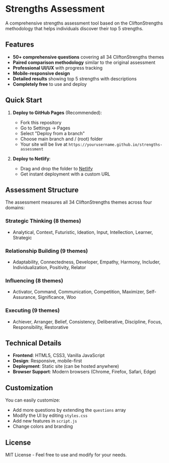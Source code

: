 # Strengths Assessment

A comprehensive strengths assessment tool based on the CliftonStrengths methodology that helps individuals discover their top 5 strengths.

## Features

- **50+ comprehensive questions** covering all 34 CliftonStrengths themes
- **Paired comparison methodology** similar to the original assessment
- **Professional UI/UX** with progress tracking
- **Mobile-responsive design**
- **Detailed results** showing top 5 strengths with descriptions
- **Completely free** to use and deploy

## Quick Start

1. **Deploy to GitHub Pages** (Recommended):
   - Fork this repository
   - Go to Settings → Pages
   - Select "Deploy from a branch"
   - Choose main branch and / (root) folder
   - Your site will be live at `https://yourusername.github.io/strengths-assessment`

2. **Deploy to Netlify**:
   - Drag and drop the folder to [Netlify](https://netlify.com)
   - Get instant deployment with a custom URL

## Assessment Structure

The assessment measures all 34 CliftonStrengths themes across four domains:

### Strategic Thinking (8 themes)
- Analytical, Context, Futuristic, Ideation, Input, Intellection, Learner, Strategic

### Relationship Building (9 themes)
- Adaptability, Connectedness, Developer, Empathy, Harmony, Includer, Individualization, Positivity, Relator

### Influencing (8 themes)
- Activator, Command, Communication, Competition, Maximizer, Self-Assurance, Significance, Woo

### Executing (9 themes)
- Achiever, Arranger, Belief, Consistency, Deliberative, Discipline, Focus, Responsibility, Restorative

## Technical Details

- **Frontend**: HTML5, CSS3, Vanilla JavaScript
- **Design**: Responsive, mobile-first
- **Deployment**: Static site (can be hosted anywhere)
- **Browser Support**: Modern browsers (Chrome, Firefox, Safari, Edge)

## Customization

You can easily customize:
- Add more questions by extending the `questions` array
- Modify the UI by editing `styles.css`
- Add new features in `script.js`
- Change colors and branding

## License

MIT License - Feel free to use and modify for your needs.